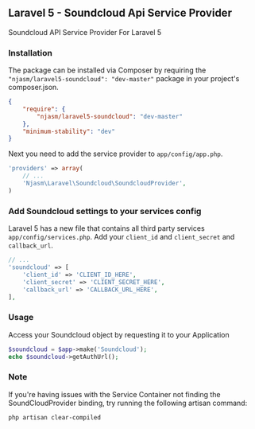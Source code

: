 ## Laravel 5 - Soundcloud Api Service Provider

Soundcloud API Service Provider For Laravel 5

### Installation
The package can be installed via Composer by requiring the ``"njasm/laravel5-soundcloud": "dev-master"`` package in your project's composer.json.

```json
{
    "require": {
        "njasm/laravel5-soundcloud": "dev-master"
    },
    "minimum-stability": "dev"
}
```

Next you need to add the service provider to ``app/config/app.php``.

```php
'providers' => array(
    // ...
    'Njasm\Laravel\Soundcloud\SoundcloudProvider',
)
```

### Add Soundcloud settings to your services config

Laravel 5 has a new file that contains all third party services ``app/config/services.php``.
Add your ``client_id`` and ``client_secret`` and ``callback_url``.

```php
// ...
'soundcloud' => [
	'client_id' => 'CLIENT_ID_HERE',
	'client_secret' => 'CLIENT_SECRET_HERE',
	'callback_url' => 'CALLBACK_URL_HERE',
],
```

### Usage

Access your Soundcloud object by requesting it to your Application

```php
$soundcloud = $app->make('Soundcloud');
echo $soundcloud->getAuthUrl();
```


### Note

If you're having issues with the Service Container not finding the SoundCloudProvider binding, try running the following artisan command:
```
php artisan clear-compiled
```
